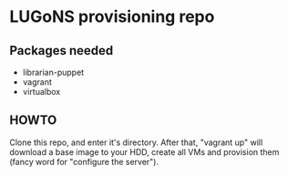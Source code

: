 LUGoNS provisioning repo
========================

Packages needed
---------------

* librarian-puppet
* vagrant
* virtualbox

HOWTO
-----

Clone this repo, and enter it's directory. After that, "vagrant up" will download a base image to your HDD, create all VMs and provision them (fancy word for "configure the server").
